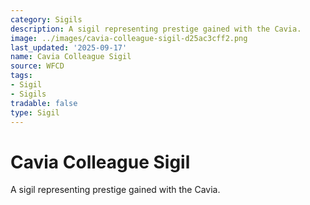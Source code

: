 ```yaml
---
category: Sigils
description: A sigil representing prestige gained with the Cavia.
image: ../images/cavia-colleague-sigil-d25ac3cff2.png
last_updated: '2025-09-17'
name: Cavia Colleague Sigil
source: WFCD
tags:
- Sigil
- Sigils
tradable: false
type: Sigil
---
```


# Cavia Colleague Sigil

A sigil representing prestige gained with the Cavia.

